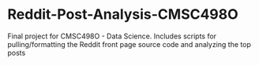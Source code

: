 Reddit-Post-Analysis-CMSC498O
=============================

Final project for CMSC498O - Data Science. Includes scripts for pulling/formatting the Reddit front page source code and analyzing the top posts
